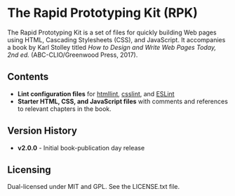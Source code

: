 # The Rapid Prototyping Kit (RPK)

The Rapid Prototyping Kit is a set of files for quickly building Web pages using HTML, Cascading
Stylesheets (CSS), and JavaScript. It accompanies a book by Karl Stolley titled *How to Design and
Write Web Pages Today, 2nd ed.* (ABC-CLIO/Greenwood Press, 2017).

## Contents

* **Lint configuration files** for [htmllint](https://github.com/htmllint/htmllint), [csslint](https://github.com/CSSLint/csslint), and [ESLint](https://github.com/eslint/eslint)
* **Starter HTML, CSS, and JavaScript files** with comments and references to relevant chapters
in the book.

## Version History

* **v2.0.0** - Initial book-publication day release

## Licensing

Dual-licensed under MIT and GPL. See the LICENSE.txt file.

